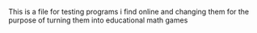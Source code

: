 This is a file for testing programs i find online and changing them for the purpose of turning them into educational math games
